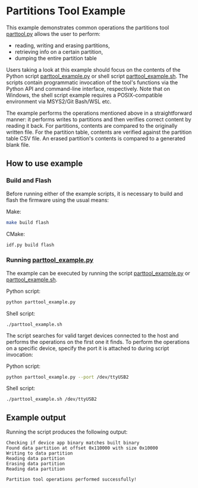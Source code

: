 # Partitions Tool Example

This example demonstrates common operations the partitions tool [parttool.py](../../../components/partition_table/parttool.py) allows the user to perform:

- reading, writing and erasing partitions,
- retrieving info on a certain partition,
- dumping the entire partition table

Users taking a look at this example should focus on the contents of the Python script [parttool_example.py](parttool_example.py) or shell script [parttool_example.sh](parttool_example.sh). The scripts contain
programmatic invocation of the tool's functions via the Python API and command-line interface, respectively. Note
that on Windows, the shell script example requires a POSIX-compatible environment via MSYS2/Git Bash/WSL etc.

The example performs the operations mentioned above in a straightforward manner: it performs writes to partitions and then verifies correct content
by reading it back. For partitions, contents are compared to the originally written file. For the partition table, contents are verified against the partition table CSV
file. An erased partition's contents is compared to a generated blank file.

## How to use example

### Build and Flash

Before running either of the example scripts, it is necessary to build and flash the firmware using the usual means:

Make:
```bash
make build flash
```

CMake:
```bash
idf.py build flash
```

### Running [parttool_example.py](parttool_example.py)

The example can be executed by running the script [parttool_example.py](parttool_example.py) or [parttool_example.sh](parttool_example.sh).

Python script:
```bash
python parttool_example.py
```

Shell script:
```
./parttool_example.sh
```

The script searches for valid target devices connected to the host and performs the operations on the first one it finds. To perform the operations on a specific device, specify the port it is attached to during script invocation:

Python script:
```bash
python parttool_example.py --port /dev/ttyUSB2
```

Shell script:
```
./parttool_example.sh /dev/ttyUSB2
```

## Example output

Running the script produces the following output:

```
Checking if device app binary matches built binary
Found data partition at offset 0x110000 with size 0x10000
Writing to data partition
Reading data partition
Erasing data partition
Reading data partition

Partition tool operations performed successfully!
```

